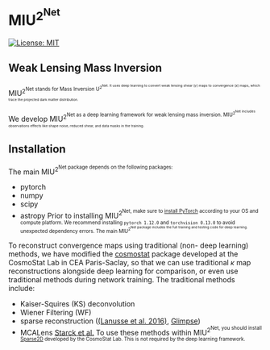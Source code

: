 # MIU<sup>2<sup>Net

[![License: MIT](https://img.shields.io/badge/License-MIT-yellow.svg)](https://opensource.org/licenses/MIT)

## Weak Lensing Mass Inversion

MIU<sup>2<sup>Net stands for Mass Inversion U<sup>2<sup>Net. It uses deep learning to convert weak lensing shear ($\gamma$) maps to convergence ($\kappa$) maps, which trace the projected dark matter distribution. 

We develop MIU<sup>2<sup>Net as a deep learning framework for weak lensing mass inversion. MIU<sup>2<sup>Net includes observations effects like shape noise, reduced shear, and data masks in the training.


## Installation

The main MIU<sup>2<sup>Net package depends on the following packages:
- pytorch
- numpy
- scipy
- astropy
Prior to installing MIU<sup>2<sup>Net, make sure to [install PyTorch](https://pytorch.org/) according to your OS and compute platform. We recommend installing `pytorch 1.12.0` and `torchvision 0.13.0` to avoid unexpected dependency errors. The main MIU<sup>2<sup>Net package includes the full training and testing code for deep learning.

To reconstruct convergence maps using traditional (non- deep learning) methods, we have modified the [cosmostat](https://github.com/CosmoStat/cosmostat) package developed at the CosmoStat Lab in CEA Paris-Saclay, so that we can use traditional $\kappa$ map reconstructions alongside deep learning for comparison, or even use traditional methods during network training. The traditional methods include:
- Kaiser-Squires (KS) deconvolution
- Wiener Filtering (WF)
- sparse reconstruction ([(Lanusse et al. 2016)](https://arxiv.org/abs/1603.01599), [Glimpse](https://github.com/CosmoStat/Glimpse/tree/v1.0)) 
- MCALens [Starck et al.](https://arxiv.org/abs/2102.04127)
To use these methods within MIU<sup>2<sup>Net, you should install [Sparse2D](https://github.com/CosmoStat/Sparse2D) developed by the CosmoStat Lab. This is not required by the deep learning framework. 

